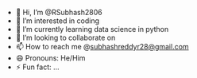 - 👋 Hi, I’m @RSubhash2806
- 👀 I’m interested in coding 
- 🌱 I’m currently learning data science in python
- 💞️ I’m looking to collaborate on 
- 📫 How to reach me @subhashreddyr28@gmail.com
- 😄 Pronouns: He/Him
- ⚡ Fun fact: ...

<!---
RSubhash2806/RSubhash2806 is a ✨ special ✨ repository because its `README.md` (this file) appears on your GitHub profile.
You can click the Preview link to take a look at your changes.
--->
